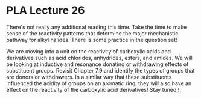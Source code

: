 # PLA Lecture 26

There's not really any additional reading this time.  Take the time to make sense of the reactivity patterns that determine the major mechanistic pathway for alkyl halides.  There is some practice in the question set!

We are moving into a unit on the reactivity of carboxylic acids and derivatives such as acid chlorides, anhydrides, esters, and amides.  We will be looking at inductive and resonance donating or withdrawing effects of substituent groups.  Revisit Chapter 7.9 and identify the types of groups that are donors or withdrawers.  In a similar way that these substituents influenced the acidity of groups on an aromatic ring, they will also have an effect on the reactivity of the carboxylic acid derivatives!  Stay tuned!!!